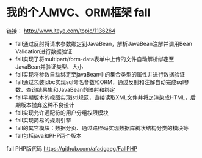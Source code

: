 # 我的个人MVC、ORM框架 fall
链接： <http://www.iteye.com/topic/1136264>

- fall通过反射将请求参数绑定到JavaBean，解析JavaBean注解并调用Bean Validation进行数据验证
- fall实现了将multipart/form-data表单中上传的文件自动解析绑定至JavaBean并验证类型、大小
- fall实现将参数自动绑定至javaBean中的集合类型的属性并进行数据验证
- fall通过包装jdbc实现sql命名参数和ORM，通过反射和注解自动完成sql参数、查询结果集和JavaBean的映射和绑定
- fall早期版本的视图实现jstl规范，直接读取XML文件并将之渲染成HTML，后期版本抛弃这种不良设计
- fall实现允许通配符的用户分组权限模块
- fall实现简易的规则引擎
- fall的其它模块：数据分页、通过路径码实现数据库树状结构分类的模块等
- fall包括java和PHP两个版本

fall PHP版代码 <https://github.com/afadgaeg/FallPHP>